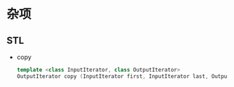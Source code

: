 # 杂项

## STL

+ copy
  
  ```cpp
  template <class InputIterator, class OutputIterator>
  OutputIterator copy (InputIterator first, InputIterator last, OutputIterator result);
  ```